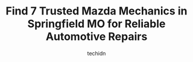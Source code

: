 ---
layout: ampstory
image: https://images.unsplash.com/photo-1639927665333-f658d65ef32a?ixlib=rb-4.0.3&ixid=MnwxMjA3fDB8MHxwaG90by1wYWdlfHx8fGVufDB8fHx8&auto=format&fit=crop&w=640&h=853&q=80
author: techidn
featured: false
description: For top-quality automotive repairs and maintenance, visit the 7 best Mazda Mechanic in Springfield MO, USA. Their reputation for excellence and their dedication to customer satisfaction make
title: Find 7 Trusted Mazda Mechanics in Springfield MO for Reliable Automotive Repairs
cover:
   title: Find 7 Trusted Mazda Mechanics in Springfield MO for Reliable Automotive Repairs
   subtitle: Rickpate
   background: https://images.unsplash.com/photo-1639927665333-f658d65ef32a?ixlib=rb-4.0.3&ixid=MnwxMjA3fDB8MHxwaG90by1wYWdlfHx8fGVufDB8fHx8&auto=format&fit=crop&w=640&h=853&q=80

pages: 
 - layout: thirds
   top: <h1>#1 Aasby Automotive Service</h1>
   bottom: "<p>Aasbys is a top-notch mechanic shop. They recently quoted a reasonable repair for a vehicle but after getting under it, they realized the fix was quite a lot simpler tha</p>"
   background: https://www.knot35.com/toplist/wp-content/uploads/2023/06/best-mazda-mechanic-1-in-springfield-mo-1685834661.jpeg
   backgroundblur: true
 - layout: thirds
   top: <h1>#2 Vanzandts Affordable Auto Repair</h1>
   bottom: "<p>1100 N Grant Ave, Springfield, MO 65802, United States</p>"
   background: https://www.knot35.com/toplist/wp-content/uploads/2023/06/best-mazda-mechanic-2-in-springfield-mo-1685834662.jpeg
   cta:
      link: https://www.knot35.com/toplist/find-7-trusted-mazda-mechanics-in-springfield-mo-for-reliable-automotive-repairs/
      text: Find 7 Trusted Mazda Mechanics in Springfield MO for Reliable Automotive Repairs
 - layout: thirds
   top: <h1>#3 Budget Automotive & Radiator</h1>
   bottom: "<p>1314 E Chestnut Expy, Springfield, MO 65802, United States</p>"
   background: https://www.knot35.com/toplist/wp-content/uploads/2023/06/best-mazda-mechanic-3-in-springfield-mo-1685834662.jpeg
   cta:
      link: https://www.knot35.com/toplist/find-7-trusted-mazda-mechanics-in-springfield-mo-for-reliable-automotive-repairs/
      text: Find 7 Trusted Mazda Mechanics in Springfield MO for Reliable Automotive Repairs
 - layout: thirds
   top: <h1>#4 Bohannon Auto Services</h1>
   bottom: "<p>2323 E Bennett St, Springfield, MO 65804, United States</p>"
   background: https://images.unsplash.com/photo-1620421680010-0766ff230392?ixlib=rb-4.0.3&ixid=MnwxMjA3fDB8MHxwaG90by1wYWdlfHx8fGVufDB8fHx8&auto=format&fit=crop&w=640&h=853&q=80
   cta:
      link: https://www.knot35.com/toplist/find-7-trusted-mazda-mechanics-in-springfield-mo-for-reliable-automotive-repairs/
      text: Find 7 Trusted Mazda Mechanics in Springfield MO for Reliable Automotive Repairs
 - layout: thirds
   top: <h1>#5 J&S Automotive</h1>
   bottom: "<p>542 S Cavalier Ave, Springfield, MO 65802, United States</p>"
   background: https://images.unsplash.com/photo-1549241520-425e3dfc01cb?ixlib=rb-4.0.3&ixid=MnwxMjA3fDB8MHxwaG90by1wYWdlfHx8fGVufDB8fHx8&auto=format&fit=crop&w=640&h=853&q=80
   cta:
      link: https://www.knot35.com/toplist/find-7-trusted-mazda-mechanics-in-springfield-mo-for-reliable-automotive-repairs/
      text: Find 7 Trusted Mazda Mechanics in Springfield MO for Reliable Automotive Repairs
 - layout: thirds
   top: <h1>#6 Import Car Service</h1>
   bottom: "<p>1462 S Enterprise Ave, Springfield, MO 65804, United States</p>"
   background: https://images.unsplash.com/photo-1527066579998-dbbae57f45ce?ixlib=rb-4.0.3&ixid=MnwxMjA3fDB8MHxwaG90by1wYWdlfHx8fGVufDB8fHx8&auto=format&fit=crop&w=640&h=853&q=80
   cta:
      link: https://www.knot35.com/toplist/find-7-trusted-mazda-mechanics-in-springfield-mo-for-reliable-automotive-repairs/
      text: Find 7 Trusted Mazda Mechanics in Springfield MO for Reliable Automotive Repairs
 - layout: thirds
   top: <h1>#7 T&B Automotive Repair</h1>
   bottom: "<p>4101 W Sunshine St, Springfield, MO 65807, United States</p>"
   background: https://images.unsplash.com/photo-1536745287225-21d689278fd1?ixlib=rb-4.0.3&ixid=MnwxMjA3fDB8MHxwaG90by1wYWdlfHx8fGVufDB8fHx8&auto=format&fit=crop&w=640&h=853&q=80
   cta:
      link: https://www.knot35.com/toplist/find-7-trusted-mazda-mechanics-in-springfield-mo-for-reliable-automotive-repairs/
      text: Find 7 Trusted Mazda Mechanics in Springfield MO for Reliable Automotive Repairs
 - layout: thirds
   middle: Continue reading...
   background: https://images.unsplash.com/photo-1527067829737-402993088e6b?ixlib=rb-4.0.3&ixid=MnwxMjA3fDB8MHxwaG90by1wYWdlfHx8fGVufDB8fHx8&auto=format&fit=crop&w=640&h=853&q=80
   cta:
      link: https://www.knot35.com/toplist/find-7-trusted-mazda-mechanics-in-springfield-mo-for-reliable-automotive-repairs/
      text: Find 7 Trusted Mazda Mechanics in Springfield MO for Reliable Automotive Repairs
      
---